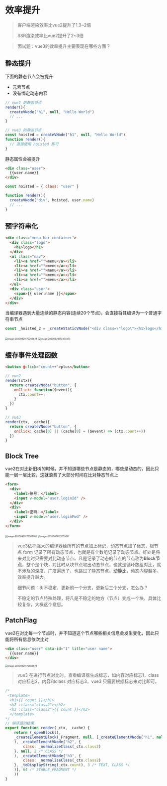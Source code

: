 # 效率提升
> 客户端渲染效率比vue2提升了1.3~2倍
>
> SSR渲染效率比vue2提升了2~3倍

> 面试题：vue3的效率提升主要表现在哪些方面？

## 静态提升

下面的静态节点会被提升

- 元素节点
- 没有绑定动态内容

```js
// vue2 的静态节点
render(){
  createVNode("h1", null, "Hello World")
  // ...
}

// vue3 的静态节点
const hoisted = createVNode("h1", null, "Hello World")
function render(){
  // 直接使用 hoisted 即可
}
```

静态属性会被提升

```html
<div class="user">
  {{user.name}}
</div>
```

```js
const hoisted = { class: "user" }

function render(){
  createVNode("div", hoisted, user.name)
  // ...
}
```



## 预字符串化

```html
<div class="menu-bar-container">
  <div class="logo">
    <h1>logo</h1>
  </div>
  <ul class="nav">
    <li><a href="">menu</a></li>
    <li><a href="">menu</a></li>
    <li><a href="">menu</a></li>
    <li><a href="">menu</a></li>
    <li><a href="">menu</a></li>
  </ul>
  <div class="user">
    <span>{{ user.name }}</span>
  </div>
</div>
```

当编译器遇到大量连续的静态内容(连续20个节点)，会直接将其编译为一个普通字符串节点

```js
const _hoisted_2 = _createStaticVNode("<div class=\"logo\"><h1>logo</h1></div><ul class=\"nav\"><li><a href=\"\">menu</a></li><li><a href=\"\">menu</a></li><li><a href=\"\">menu</a></li><li><a href=\"\">menu</a></li><li><a href=\"\">menu</a></li></ul>")
```

<img src="http://mdrs.yuanjin.tech/img/20200929170205.png" alt="image-20200929170205828" style="zoom:50%;" />

<img src="http://mdrs.yuanjin.tech/img/20200929170304.png" alt="image-20200929170304873" style="zoom:50%;" />

## 缓存事件处理函数

```html
<button @click="count++">plus</button>
```

```js
// vue2
render(ctx){
  return createVNode("button", {
    onClick: function($event){
      ctx.count++;
    }
  })
}

// vue3
render(ctx, _cache){
  return createVNode("button", {
    onClick: cache[0] || (cache[0] = ($event) => (ctx.count++))
  })
}
```

## Block Tree

vue2在对比新旧树的时候，并不知道哪些节点是静态的，哪些是动态的，因此只能一层一层比较，这就浪费了大部分时间在比对静态节点上

```html
<form>
  <div>
    <label>账号：</label>
    <input v-model="user.loginId" />
  </div>
  <div>
    <label>密码：</label>
    <input v-model="user.loginPwd" />
  </div>
</form>
```

<img src="http://mdrs.yuanjin.tech/img/20200929172002.png" alt="image-20200929172002761" style="zoom:50%;" />

<img src="http://mdrs.yuanjin.tech/img/20200929172555.png" alt="image-20200929172555681" style="zoom:50%;" />

> vue3依托强大的编译器给所有的节点加上标记，动态节点加了标志，根节点 form 记录了所有动态节点，也就是有个数组记录了动态节点。好处是将来对比时只需要对比动态节点。凡是记录了动态的节点的节点称为**Block节点**，整个是个块，对比时从块节点取出动态节点，也就是循环数组对比，就不涉及的深度、广度遍历了、也跳过了静态节点。**动静比**，动态内容越多，效率提升越大。
>
> 细节问题：树不稳定，更新前一个分支，更新后三个分支，怎么办？
>
> 不稳定的节点特殊处理，将凡是不稳定的地方（节点）变成一个块，具体比较复杂，大概这个意思。

## PatchFlag

vue2在对比每一个节点时，并不知道这个节点哪些相关信息会发生变化，因此只能将所有信息依次比对

```html
<div class="user" data-id="1" title="user name">
  {{user.name}}
</div>
```

<img src="http://mdrs.yuanjin.tech/img/20200929172805.png" alt="image-20200929172805674" style="zoom:50%;" />

> vue3 在进行节点对比时，查看编译器生成标志，如内容对应标志1，class 对应标志2，内容和class 对应标志3，vue3 只需要根据标志来对比即可。

```js
/* 
 <template>
  <h1>{{ count }}</h1>
  <h2 :class="class2"></h2>
  <h3 :class="class2">{{ count }}</h3>
  </template>
*/
// 编译后的结果
export function render(_ctx, _cache) {
    return (_openBlock(),
    _createElementBlock(_Fragment, null, [_createElementVNode("h1", null, _toDisplayString(_ctx.count), 1 /* TEXT */
    ), _createElementVNode("h2", {
        class: _normalizeClass(_ctx.class2)
    }, null, 2 /* CLASS */
    ), _createElementVNode("h3", {
        class: _normalizeClass(_ctx.class2)
    }, _toDisplayString(_ctx.count), 3 /* TEXT, CLASS */
    )], 64 /* STABLE_FRAGMENT */
    ))
}
```

